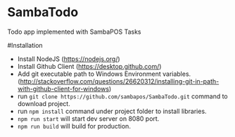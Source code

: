 # SambaTodo
Todo app implemented with SambaPOS Tasks

#Installation
- Install NodeJS (https://nodejs.org/)
- Install Github Client (https://desktop.github.com/)
- Add git executable path to Windows Environment variables. (http://stackoverflow.com/questions/26620312/installing-git-in-path-with-github-client-for-windows)
- run `git clone https://github.com/sambapos/SambaTodo.git` command to download project. 
- run `npm install` command under project folder to install libraries.
- `npm run start` will start dev server on 8080 port.
- `npm run build` will build for production. 